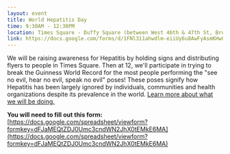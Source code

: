 ```yaml
---
layout: event
title: World Hepatitis Day
time: 9:30AM - 12:30PM
location: Times Square - Duffy Square (between West 46th & 47th St, Broadway and 7th Ave)
link: https://docs.google.com/forms/d/1FNl311ahwdlm-eiiUy6u8AwFyAsmKHwG8y9n9pRSm5Q
---
```

We will be raising awareness for Hepatitis by holding signs and distributing flyers to people in Times Square. Then at 12, we'll participate in trying to break the Guinness World Record for the most people performing the "see no evil, hear no evil, speak no evil" poses! These poses signify how Hepatitis has been largely ignored by individuals, communities and health organizations despite its prevalence in the world. [Learn more about what we will be doing.](https://docs.google.com/file/d/0B27xy3_LFsTlOENjbXpfSDRWMDg/edit)

**You will need to fill out this form:** [https://docs.google.com/spreadsheet/viewform?formkey=dFJaMEQtZDJ0Umc3cndWN2JhX0tEMkE6MA](https://docs.google.com/spreadsheet/viewform?formkey=dFJaMEQtZDJ0Umc3cndWN2JhX0tEMkE6MA)

